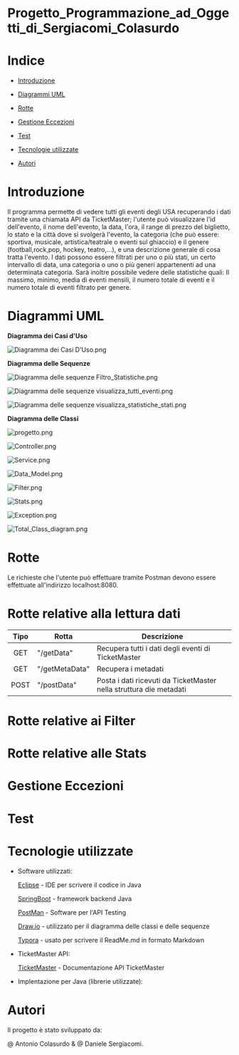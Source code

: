 # Progetto_Programmazione_ad_Oggetti_di_Sergiacomi_Colasurdo

# Indice

- [Introduzione](#introduzione)


- [Diagrammi UML](#diagrammi-uml)


- [Rotte](#rotte)


- [Gestione Eccezioni](#gestione-eccezioni)


- [Test](#test)


- [Tecnologie utilizzate](#tecnologie-utilizzate)


- [Autori](#autori)


# Introduzione

Il programma permette di vedere tutti gli eventi degli USA recuperando i dati tramite una chiamata API da TicketMaster; l'utente può visualizzare l'id dell'evento, il nome dell'evento, la data, l'ora, il range di prezzo del biglietto, lo stato e la città dove si svolgerà l'evento, la categoria (che può essere: sportiva, musicale, artistica/teatrale o eventi sul ghiaccio) e il genere (football,rock,pop, hockey, teatro,...), e una descrizione generale di cosa tratta l'evento. I dati possono essere filtrati per uno o più stati, un certo intervallo di data, una categoria o uno o più generi appartenenti ad una determinata categoria. Sarà inoltre possibile vedere delle statistiche quali:
Il massimo, minimo, media di eventi mensili, il numero totale di eventi e il numero totale di eventi filtrato per genere.

# Diagrammi UML
<b>Diagramma dei Casi d'Uso</b>



![Diagramma dei Casi D'Uso.png](https://github.com/antoniocolasurdo/univpm-programmazione-ad-oggetti/blob/main/Img/Diagramma%20dei%20Casi%20D'Uso.png?raw=true)



<b>Diagramma delle Sequenze</b>



![Diagramma delle sequenze Filtro_Statistiche.png](https://github.com/antoniocolasurdo/univpm-programmazione-ad-oggetti/blob/main/Img/Diagramma%20delle%20Sequenze/Diagramma%20delle%20sequenze%20Filtro_Statistiche.png?raw=true)



![Diagramma delle sequenze visualizza_tutti_eventi.png](https://github.com/antoniocolasurdo/univpm-programmazione-ad-oggetti/blob/main/Img/Diagramma%20delle%20Sequenze/Diagramma%20delle%20sequenze%20visualizza_tutti_eventi.png?raw=true)



![Diagramma delle sequenze visualizza_statistiche_stati.png](https://github.com/antoniocolasurdo/univpm-programmazione-ad-oggetti/blob/main/Img/Diagramma%20delle%20Sequenze/Diagramma%20delle%20sequenze%20visualizza_statistiche_stati.png?raw=true)



<b>Diagramma delle Classi</b>



![progetto.png](https://github.com/antoniocolasurdo/univpm-programmazione-ad-oggetti/blob/main/Img/Diagramma%20delle%20Classi/progetto.png?raw=true)



![Controller.png](https://github.com/antoniocolasurdo/univpm-programmazione-ad-oggetti/blob/main/Img/Diagramma%20delle%20Classi/Controller.png?raw=true)



![Service.png](https://github.com/antoniocolasurdo/univpm-programmazione-ad-oggetti/blob/main/Img/Diagramma%20delle%20Classi/Service.png?raw=true)



![Data_Model.png](https://github.com/antoniocolasurdo/univpm-programmazione-ad-oggetti/blob/main/Img/Diagramma%20delle%20Classi/Data_Model.png?raw=true)

![Filter.png](https://github.com/antoniocolasurdo/univpm-programmazione-ad-oggetti/blob/main/Img/Diagramma%20delle%20Classi/Filter.png?raw=true)





![Stats.png](https://github.com/antoniocolasurdo/univpm-programmazione-ad-oggetti/blob/main/Img/Diagramma%20delle%20Classi/Stats.png?raw=true)



![Exception.png](https://github.com/antoniocolasurdo/univpm-programmazione-ad-oggetti/blob/main/Img/Diagramma%20delle%20Classi/Exception.png?raw=true)



![Total_Class_diagram.png](https://github.com/antoniocolasurdo/univpm-programmazione-ad-oggetti/blob/main/Img/Diagramma%20delle%20Classi/Total_Class_diagram.png?raw=true)




# Rotte
Le richieste che l'utente può effettuare tramite Postman devono essere effettuate all'indirizzo localhost:8080.


# Rotte relative alla lettura dati

| Tipo | Rotta          | Descrizione                                                  |
| :--: | -------------- | ------------------------------------------------------------ |
| GET  | "/getData"     | Recupera tutti i dati degli eventi di TicketMaster           |
| GET  | "/getMetaData" | Recupera i metadati                                          |
| POST | "/postData"    | Posta i dati ricevuti da TicketMaster nella struttura die metadati |



# Rotte relative ai Filter


# Rotte relative alle Stats


# Gestione Eccezioni


# Test


# Tecnologie utilizzate


- Software utilizzati:

  [Eclipse](https://www.eclipse.org/downloads/) - IDE per scrivere il codice in Java 

  [SpringBoot](https://spring.io/projects/spring-boot) - framework backend Java

  [PostMan](https://www.postman.com) - Software per l'API Testing

  [Draw.io](https://app.diagrams.net) - utilizzato per il diagramma delle classi e delle sequenze
  
  [Typora](https://typora.io) - usato per scrivere il ReadMe.md in formato Markdown

- TicketMaster API:

  [TicketMaster](https://developer.ticketmaster.com/products-and-docs/apis/discovery-api/v2/) - Documentazione API TicketMaster 

- Implentazione per Java (librerie utilizzate):





# Autori
Il progetto è stato sviluppato da:

@ Antonio Colasurdo & @ Daniele Sergiacomi.
